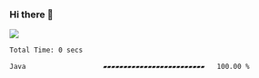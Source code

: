 ### Hi there 👋
![](https://komarev.com/ghpvc/?username=Wardiusz)
<!--START_SECTION:waka-->

```txt
Total Time: 0 secs

Java                   ▰▰▰▰▰▰▰▰▰▰▰▰▰▰▰▰▰▰▰▰▰▰▰▰▰   100.00 %
```

<!--END_SECTION:waka-->
